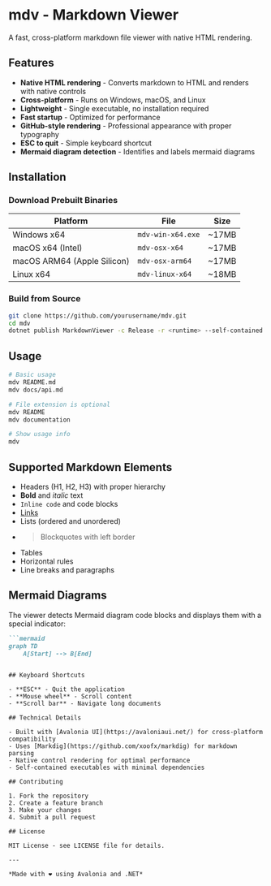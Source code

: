 # mdv - Markdown Viewer

A fast, cross-platform markdown file viewer with native HTML rendering.

## Features

- **Native HTML rendering** - Converts markdown to HTML and renders with native controls
- **Cross-platform** - Runs on Windows, macOS, and Linux
- **Lightweight** - Single executable, no installation required
- **Fast startup** - Optimized for performance
- **GitHub-style rendering** - Professional appearance with proper typography
- **ESC to quit** - Simple keyboard shortcut
- **Mermaid diagram detection** - Identifies and labels mermaid diagrams

## Installation

### Download Prebuilt Binaries

| Platform | File | Size |
|----------|------|------|
| Windows x64 | `mdv-win-x64.exe` | ~17MB |
| macOS x64 (Intel) | `mdv-osx-x64` | ~17MB |
| macOS ARM64 (Apple Silicon) | `mdv-osx-arm64` | ~17MB |
| Linux x64 | `mdv-linux-x64` | ~18MB |

### Build from Source

```bash
git clone https://github.com/yourusername/mdv.git
cd mdv
dotnet publish MarkdownViewer -c Release -r <runtime> --self-contained -p:PublishSingleFile=true
```

## Usage

```bash
# Basic usage
mdv README.md
mdv docs/api.md

# File extension is optional
mdv README
mdv documentation

# Show usage info
mdv
```

## Supported Markdown Elements

- Headers (H1, H2, H3) with proper hierarchy
- **Bold** and *italic* text
- `Inline code` and code blocks
- [Links](https://example.com)
- Lists (ordered and unordered)
- > Blockquotes with left border
- Tables
- Horizontal rules
- Line breaks and paragraphs

## Mermaid Diagrams

The viewer detects Mermaid diagram code blocks and displays them with a special indicator:

```markdown
```mermaid
graph TD
    A[Start] --> B[End]
```
```

## Keyboard Shortcuts

- **ESC** - Quit the application
- **Mouse wheel** - Scroll content
- **Scroll bar** - Navigate long documents

## Technical Details

- Built with [Avalonia UI](https://avaloniaui.net/) for cross-platform compatibility
- Uses [Markdig](https://github.com/xoofx/markdig) for markdown parsing
- Native control rendering for optimal performance
- Self-contained executables with minimal dependencies

## Contributing

1. Fork the repository
2. Create a feature branch
3. Make your changes
4. Submit a pull request

## License

MIT License - see LICENSE file for details.

---

*Made with ❤️ using Avalonia and .NET*
